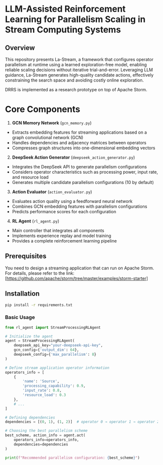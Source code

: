 # LLM-Assisted Reinforcement Learning for Parallelism Scaling in   Stream Computing Systems

## Overview
This repository presents La-Stream, a framework that configures operator parallelism at runtime using a learned exploration-free model, enabling reliable scaling decisions without iterative trial-and-error. Leveraging LLM guidance, La-Stream generates high-quality candidate actions, effectively constraining the search space and avoiding costly online exploration.

DRRS is implemented as a research prototype on top of Apache Storm.

# Core Components

1. **GCN Memory Network** (`gcn_memory.py`)
- Extracts embedding features for streaming applications based on a graph convolutional network (GCN)
- Handles dependencies and adjacency matrices between operators
- Compresses graph structures into one-dimensional embedding vectors

2. **DeepSeek Action Generator** (`deepseek_action_generator.py`)
- Integrates the DeepSeek API to generate parallelism configurations
- Considers operator characteristics such as processing power, input rate, and resource load
- Generates multiple candidate parallelism configurations (10 by default)

3. **Action Evaluator** (`action_evaluator.py`)
- Evaluates action quality using a feedforward neural network
- Combines GCN embedding features with parallelism configurations
- Predicts performance scores for each configuration

4. **RL Agent** (`rl_agent.py`)
- Main controller that integrates all components
- Implements experience replay and model training
- Provides a complete reinforcement learning pipeline




## Prerequisites
You need to design a streaming application that can run on Apache Storm. For details, please refer to the link: <a id="custom-anchor">[https://github.com/apache/storm/tree/master/examples/storm-starter]</a> 

## Installation

```bash
pip install -r requirements.txt
```



### Basic Usage

```python
from rl_agent import StreamProcessingRLAgent

# Initialize the agent
agent = StreamProcessingRLAgent(
    deepseek_api_key="your-deepseek-api-key",
    gcn_config={'output_dim': 64},
    deepseek_config={'max_parallelism': 8}
)

# Define stream application operator information
operators_info = [
    {
        'name': 'Source',
        'processing_capability': 0.9,
        'input_rate': 0.8,
        'resource_load': 0.3
    },
    # ... 
]

# Defining dependencies
dependencies = [(0, 1), (1, 2)]  # operator 0 → operator 1 → operator 2

# Choosing the best parallelism scheme
best_scheme, action_info = agent.act(
    operators_info=operators_info,
    dependencies=dependencies
)

print(f"Recommended parallelism configuration: {best_scheme}")
```


